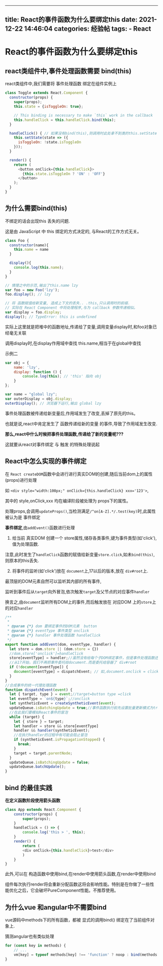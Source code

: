 
---
title: React的事件函数为什么要绑定this
date: 2021-12-22 14:46:04
categories: 经验帖
tags: 
    - React
---


# React的事件函数为什么要绑定this


## react类组件中,事件处理函数需要 bind(this)

react类组件中,我们需要将 事件处理函数 绑定在组件实例上

```js
class Toggle extends React.Component {
  constructor(props) {
    super(props);
    this.state = {isToggleOn: true};

    // This binding is necessary to make `this` work in the callback
    this.handleClick = this.handleClick.bind(this);
  }

  handleClick() { // 如果没有bind(this),则调用时此处拿不到类的this.setState
    this.setState(state => ({
      isToggleOn: !state.isToggleOn
    }));
  }

  render() {
    return (
      <button onClick={this.handleClick}>
        {this.state.isToggleOn ? 'ON' : 'OFF'}
      </button>
    );
  }
}
```

## 为什么需要bind(this)

不绑定的话会出现this 丢失的问题.

这是由 JavaScript 中 this 绑定的方式决定的, 与React的工作方式无关。

```js
class Foo {
  constructor(name){
    this.name = name
  }

  display(){
    console.log(this.name);
  }
}

// 情理之中的示范,输出了this.name lzy
var foo = new Foo('lzy');
foo.display(); // lzy

// 将 函数赋值给新变量, 造成上下文的丢失.. .this,只认调用时的前缀.
// 实际在 React Component 中将处理程序,与为 callback 参数传递相似。
var display = foo.display;
display(); // TypeError: this is undefined
```
实际上这里就是把堆中的函数地址,传递给了变量,调用变量display时,和foo对象已经毫无关联

调用display时,在display作用域中查找 this.name,相当于在global中查找

示例二
```js
var obj = {
    name: 'lzy',
    display: function () {
        console.log(this); // 'this' 指向 obj
    }
};

var name = "global lzy";
var outerDisplay = obj.display;
outerDisplay(); // 浏览器下运行,输出 global lzy
```

事件处理函数被传递给新变量后,作用域发生了改变,丢掉了原先的this。

也就是说,react中肯定发生了 函数传递给新的变量 的事件,导致了作用域发生改变.

__那么,react中什么时候把事件处理函数,传递给了新的变量呢???__

这就要从react对事件绑定 与 触发 的特殊处理说起

## React中怎么实现的事件绑定

在 `React createDOM`函数中会进行进行真实DOM的创建,随后当前dom上的属性(props)进行处理

如 `<div style="width:100px;" onClick={this.handleClick} xxx='123'>`,

其中的 style,onClick,xxx 均在编译阶段被处理为 props下的属性。

处理props,会调用`updateProps()`,当检测满足`/^on[A-Z].*/.test(key)`时,此属性被认为是 事件绑定

__事件绑定__,由`addEvent()`函数进行处理

1. 给当前 真实DOM 创建一个 store属性,储存各类事件,键为事件类型(如'click'),值为处理函数.

注意,此时发生了`handleClick`函数的赋值给新变量`store.click`,如未`bind(this)`,则原本的this丢失.

2. 将事件的监听(如'click')放在 `document`上,17以后的版本,放在 `div#root`上.

最顶层的DOM元素自然可以监听其内部的所有事件,

监听到事件后从`target`向外冒泡,依次触发`target`及父节点的对应事件`handler`


换言之,由`document`监听所有DOM上的事件,而后触发放在 对应DOM 上的`store`上的对应`handler`


```js
/**
 * 
 * @param {*} dom 要绑定事件的DOM元素  button
 * @param {*} eventType 事件类型 onclick
 * @param {*} handler 事件处理函数 handleClick
 */
export function addEvent(dom, eventType, handler) {
  let store = dom.store || (dom.store = {})
  //dom.store['onclick']=handleClick
  store[eventType] = handler;//虽然没有给每个子DOM绑定事件，但是事件处理函数还是保存在子DOM上的
  //从17开始，我们不再把事件委托给document.而是委托给容器了 div#root
  if (!document[eventType]) {
    document[eventType] = dispatchEvent; // 如,document.onclick = clickHandler
  }
}
//合成事件的统一代理处理函数
function dispatchEvent(event) {
  let { target, type } = event;//target=button type =click
  let eventType = `on${type}`;//onclick
  let syntheticEvent = createSyntheticEvent(event);
  updateQueue.isBatchingUpdate = true;//事件函数执行前先设置批量更新模式为true
  //在此我们要模拟React事件的冒泡
  while (target) {
    let { store } = target;
    let handler = store && store[eventType]
    handler && handler(syntheticEvent);
    //在执行handler的过程中有可能会阻止冒泡
    if (syntheticEvent.isPropagationStopped) {
      break;
    }
    target = target.parentNode;
  }
  updateQueue.isBatchingUpdate = false;
  updateQueue.batchUpdate();
}
```

## bind 的最佳实践

__在定义函数阶段使用箭头函数__

```js
class App extends React.Component {
    constructor(props) {
        super(props);
    }
    handleClick = () => {
        console.log('this > ', this);
    }
    render() {
        return (
        <div onClick={this.handleClick}>test</div>
        )
    }
}
```

此外,可以在 构造函数中使用bind,在render中使用箭头函数,在render中使用bind

组件每次执行render将会重新分配函数这将会影响性能。特别是在你做了一些性能优化之后，它会破坏PureComponent性能。不推荐使用。


## 为什么vue 和angular中不需要bind

vue源码中methods下的所有函数，都被 显式的调用bind() 绑定在了当前组件对象上.

猜测angular也有类似处理
```js
for (const key in methods) {
    // ...
    vm[key] = typeof methods[key] !== 'function' ? noop : bind(methods[key], vm) // 内部有.bind(this)
}
```
